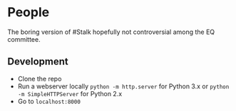 People
======
The boring version of #Stalk hopefully not controversial among the EQ committee.

Development
-----------
- Clone the repo
- Run a webserver locally `python -m http.server` for Python 3.x or `python -m SimpleHTTPServer` for Python 2.x
- Go to `localhost:8000`




